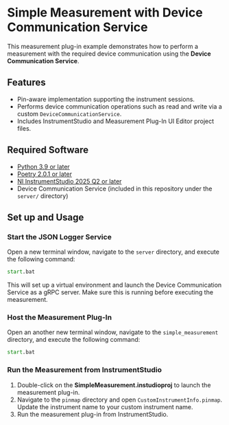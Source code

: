 # Simple Measurement with Device Communication Service

This measurement plug-in example demonstrates how to perform a measurement with the required device communication using the **Device Communication Service**.

## Features

- Pin-aware implementation supporting the instrument sessions.
- Performs device communication operations such as read and write via a custom `DeviceCommunicationService`.
- Includes InstrumentStudio and Measurement Plug-In UI Editor project files.

## Required Software

- [Python 3.9 or later](https://www.python.org/downloads/release/python-390/)
- [Poetry 2.0.1 or later](https://python-poetry.org/docs/#installing-with-pipx)
- [NI InstrumentStudio 2025 Q2 or later](https://www.ni.com/en/support/downloads/software-products/download.instrumentstudio.html#564301)
- Device Communication Service (included in this repository under the `server/` directory)

## Set up and Usage

### Start the JSON Logger Service

Open a new terminal window, navigate to the `server` directory, and execute the following command:

```cmd
start.bat
```

This will set up a virtual environment and launch the Device Communication Service as a gRPC server. Make sure this is running before executing the measurement.

### Host the Measurement Plug-In

Open an another new terminal window, navigate to the `simple_measurement` directory, and execute the following command:

```cmd
start.bat
```

### Run the Measurement from InstrumentStudio

1. Double-click on the **SimpleMeasurement.instudioproj** to launch the measurement plug-in.
2. Navigate to the `pinmap` directory and open `CustomInstrumentInfo.pinmap`. Update the instrument name to your custom instrument name.
3. Run the measurement plug-in from InstrumentStudio.